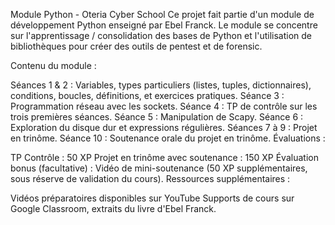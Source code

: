 Module Python - Oteria Cyber School
Ce projet fait partie d'un module de développement Python enseigné par Ebel Franck. Le module se concentre sur l'apprentissage / consolidation des bases de Python et l'utilisation de bibliothèques pour créer des outils de pentest et de forensic.

Contenu du module :

Séances 1 & 2 : Variables, types particuliers (listes, tuples, dictionnaires), conditions, boucles, définitions, et exercices pratiques.
Séance 3 : Programmation réseau avec les sockets.
Séance 4 : TP de contrôle sur les trois premières séances.
Séance 5 : Manipulation de Scapy.
Séance 6 : Exploration du disque dur et expressions régulières.
Séances 7 à 9 : Projet en trinôme.
Séance 10 : Soutenance orale du projet en trinôme.
Évaluations :

TP Contrôle : 50 XP
Projet en trinôme avec soutenance : 150 XP
Évaluation bonus (facultative) : Vidéo de mini-soutenance (50 XP supplémentaires, sous réserve de validation du cours).
Ressources supplémentaires :

Vidéos préparatoires disponibles sur YouTube
Supports de cours sur Google Classroom, extraits du livre d'Ebel Franck.
